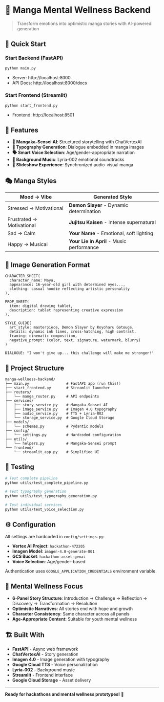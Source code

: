 # 🎌 Manga Mental Wellness Backend

> Transform emotions into optimistic manga stories with AI-powered generation

## 🚀 Quick Start

### **Start Backend (FastAPI)**

```bash
python main.py
```

- Server: http://localhost:8000
- API Docs: http://localhost:8000/docs

### **Start Frontend (Streamlit)**

```bash
python start_frontend.py
```

- Frontend: http://localhost:8501

## 🎯 Features

- **🤖 Mangaka-Sensei AI**: Structured storytelling with ChatVertexAI
- **🎨 Typography Generation**: Dialogue embedded in manga images
- **🗣️ Smart Voice Selection**: Age/gender-appropriate narration
- **🎵 Background Music**: Lyria-002 emotional soundtracks
- **📱 Slideshow Experience**: Synchronized audio-visual manga

## 🎭 Manga Styles

| Mood → Vibe               | Generated Style                           |
| ------------------------- | ----------------------------------------- |
| Stressed → Motivational   | **Demon Slayer** - Dynamic determination  |
| Frustrated → Motivational | **Jujitsu Kaisen** - Intense supernatural |
| Sad → Calm                | **Your Name** - Emotional, soft lighting  |
| Happy → Musical           | **Your Lie in April** - Music performance |

## 🎨 Image Generation Format

```
CHARACTER_SHEET(
  character_name: Maya,
  appearance: 16-year-old girl with determined eyes...,
  clothing: casual hoodie reflecting artistic personality
),

PROP_SHEET(
  item: digital drawing tablet,
  description: tablet representing creative expression
),

STYLE_GUIDE(
  art_style: masterpiece, Demon Slayer by Koyoharu Gotouge,
  details: dynamic ink lines, cross-hatching, high contrast,
  framing: cinematic composition,
  negative_prompt: (color, text, signature, watermark, blurry)
)

DIALOGUE: "I won't give up... this challenge will make me stronger!"
```

## 📁 Project Structure

```
manga-wellness-backend/
├── main.py                 # FastAPI app (run this!)
├── start_frontend.py       # Streamlit launcher
├── routers/
│   └── manga_router.py     # API endpoints
├── services/
│   ├── story_service.py    # Mangaka-Sensei AI
│   ├── image_service.py    # Imagen 4.0 typography
│   ├── audio_service.py    # TTS + Lyria-002
│   └── storage_service.py  # Google Cloud Storage
├── models/
│   └── schemas.py          # Pydantic models
├── config/
│   └── settings.py         # Hardcoded configuration
├── utils/
│   └── helpers.py          # Mangaka-Sensei prompt
└── frontend/
    └── streamlit_app.py    # Simplified UI
```

## 🧪 Testing

```bash
# Test complete pipeline
python utils/test_complete_pipeline.py

# Test typography generation
python utils/test_typography_generation.py

# Test individual services
python utils/test_voice_selection.py
```

## ⚙️ Configuration

All settings are hardcoded in `config/settings.py`:

- **Vertex AI Project**: `hackathon-472205`
- **Imagen Model**: `imagen-4.0-generate-001`
- **GCS Bucket**: `hackathon-asset-genai`
- **Voice Selection**: Age/gender-based

Authentication uses `GOOGLE_APPLICATION_CREDENTIALS` environment variable.

## 🎌 Mental Wellness Focus

- **6-Panel Story Structure**: Introduction → Challenge → Reflection → Discovery → Transformation → Resolution
- **Optimistic Narratives**: All stories end with hope and growth
- **Character Consistency**: Same character across all panels
- **Age-Appropriate Content**: Suitable for youth mental wellness

## 🏗️ Built With

- **FastAPI** - Async web framework
- **ChatVertexAI** - Story generation
- **Imagen 4.0** - Image generation with typography
- **Google Cloud TTS** - Voice personalization
- **Lyria-002** - Background music
- **Streamlit** - Frontend interface
- **Google Cloud Storage** - Asset delivery

---

**Ready for hackathons and mental wellness prototypes!** 🚀
